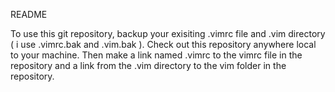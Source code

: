README

To use this git repository, backup your exisiting .vimrc file and .vim
directory ( i use .vimrc.bak and .vim.bak ).  Check out this repository anywhere
local to your machine. Then make a link named .vimrc to the vimrc file in the
repository and a link from the .vim directory to the vim folder in the
repository.
